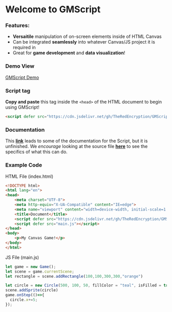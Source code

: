 # Welcome to GMScript
### Features:
- **Versaitile** manipulation of on-screen elements inside of HTML Canvas
- Can be integrated **seamlessly** into whatever Canvas/JS project it is required in
- Great for **game development** and **data visualization**!

### Demo View
[GMScript Demo](https://theredencryption.github.io/GMScript/)

### Script tag
**Copy and paste** this tag inside the `<head>` of the HTML document to begin using GMScript!
```html
<script defer src="https://cdn.jsdelivr.net/gh/TheRedEncryption/GMScript@1.0.2-alpha/GMScript.js"> </script>
```

### Documentation
This **[link](https://theredencryption.github.io/GMScript/out/Game.html)** leads to some of the documentation for the Script, but it is unfinished. We _encourage_ looking at the source file **[here](https://github.com/TheRedEncryption/GMScript/blob/main/GMScript.js)** to see the specifics of what this can do.

### Example Code
HTML File (index.html)
```html
<!DOCTYPE html>
<html lang="en">
<head>
    <meta charset="UTF-8">
    <meta http-equiv="X-UA-Compatible" content="IE=edge">
    <meta name="viewport" content="width=device-width, initial-scale=1.0">
    <title>Document</title>
    <script defer src="https://cdn.jsdelivr.net/gh/TheRedEncryption/GMScript@1.0.2-alpha/GMScript.js"> </script>
    <script defer src="main.js"></script>
</head>
<body>
    <p>My Canvas Game!</p>
</body>
</html>
```
JS File (main.js)
```js
let game = new Game();
let scene = game.currentScene;
let rectangle = scene.addRectangle(100,100,300,300,"orange")

let circle = new Circle(500, 100, 50, fillColor = "teal", isFilled = true, strokeColor = "navy");
scene.addSprite(circle)
game.onStep(()=>{
  circle.x+=5;
});
```
